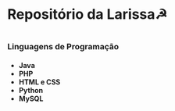 <h1>Repositório da Larissa☭<h1> 
<h3>Linguagens de Programação</h3>
<h4>
  <ul>
  <li>Java</li>
  <li>PHP</li>
  <li>HTML e CSS</li>
  <li>Python</li>
  <li>MySQL</li>
  </ul>
</h4>


  
